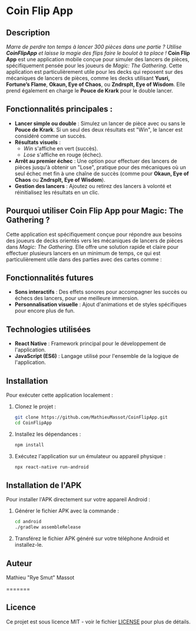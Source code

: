 # Coin Flip App


## Description
*Marre de perdre ton temps à lancer 300 pièces dans une partie ? Utilise **CoinFlipApp** et laisse la magie des flips faire le boulot à ta place !*
**Coin Flip App** est une application mobile conçue pour simuler des lancers de pièces, spécifiquement pensée pour les joueurs de *Magic: The Gathering*. Cette application est particulièrement utile pour les decks qui reposent sur des mécaniques de lancers de pièces, comme les decks utilisant **Yusri, Fortune’s Flame**, **Okaun, Eye of Chaos**, ou **Zndrsplt, Eye of Wisdom**. Elle prend également en charge le **Pouce de Krark** pour le double lancer.

## Fonctionnalités principales :
- **Lancer simple ou double** : Simulez un lancer de pièce avec ou sans le **Pouce de Krark**. Si un seul des deux résultats est "Win", le lancer est considéré comme un succès.
- **Résultats visuels** :
  - *Win* s'affiche en vert (succès).
  - *Lose* s'affiche en rouge (échec).
- **Arrêt au premier échec** : Une option pour effectuer des lancers de pièces jusqu'à obtenir un "Lose", pratique pour des mécaniques où un seul échec met fin à une chaîne de succès (comme pour **Okaun, Eye of Chaos** ou **Zndrsplt, Eye of Wisdom**).
- **Gestion des lancers** : Ajoutez ou retirez des lancers à volonté et réinitialisez les résultats en un clic.

## Pourquoi utiliser Coin Flip App pour Magic: The Gathering ?
Cette application est spécifiquement conçue pour répondre aux besoins des joueurs de decks orientés vers les mécaniques de lancers de pièces dans *Magic: The Gathering*. Elle offre une solution rapide et claire pour effectuer plusieurs lancers en un minimum de temps, ce qui est particulièrement utile dans des parties avec des cartes comme :

## Fonctionnalités futures
- **Sons interactifs** : Des effets sonores pour accompagner les succès ou échecs des lancers, pour une meilleure immersion.
- **Personnalisation visuelle** : Ajout d'animations et de styles spécifiques pour encore plus de fun.

## Technologies utilisées
- **React Native** : Framework principal pour le développement de l'application.
- **JavaScript (ES6)** : Langage utilisé pour l'ensemble de la logique de l'application.

## Installation

Pour exécuter cette application localement :

1. Clonez le projet :

    ```bash
    git clone https://github.com/MathieuMassot/CoinFlipApp.git
    cd CoinFlipApp
    ```

2. Installez les dépendances :

    ```bash
    npm install
    ```

3. Exécutez l'application sur un émulateur ou appareil physique :

    ```bash
    npx react-native run-android
    ```

## Installation de l'APK

Pour installer l'APK directement sur votre appareil Android :

1. Générer le fichier APK avec la commande :

    ```bash
    cd android
    ./gradlew assembleRelease
    ```

2. Transférez le fichier APK généré sur votre téléphone Android et installez-le.

## Auteur
Mathieu "Rye Smut" Massot

=======
## Licence
Ce projet est sous licence MIT - voir le fichier [LICENSE](LICENSE) pour plus de détails.
